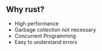 ## Why rust?
- High performance
- Garbage collection not necessary
- Concurrent Programming
- Easy to understand errors
